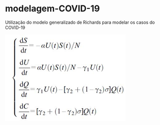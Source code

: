 # modelagem-COVID-19
Utilização do modelo generalizado de Richards para modelar os casos do COVID-19

![Image of EDOSUCQ](https://github.com/ravellys/COVID-19-Brasil/blob/master/eq_SUCQ.JPG)
